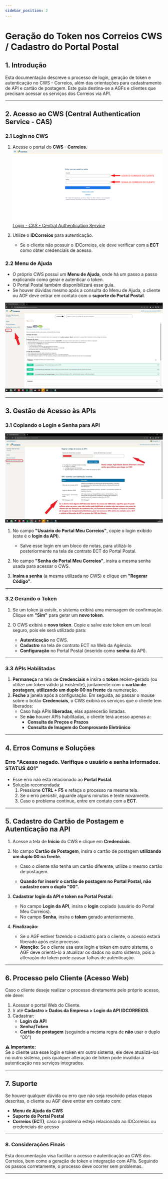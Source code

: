 ```yaml
---
sidebar_position: 2
---
```


# Geração do Token nos Correios CWS / Cadastro do Portal Postal

## **1. Introdução**

Esta documentação descreve o processo de login, geração de token e autenticação no CWS - Correios, além das orientações para cadastramento de API e cartão de postagem. Este guia destina-se a AGFs e clientes que precisam acessar os serviços dos Correios via API.

---

## **2. Acesso ao CWS (Central Authentication Service - CAS)**

### **2.1 Login no CWS**

1. Acesse o portal do **CWS - Correios**.  
   [![Login no Correios CWS](../../static/img/correios/login-cws.png "Faça login no correios CWS")](https://cas.correios.com.br/login?service=https%3A%2F%2Fcws.correios.com.br%2Flogin%2Fcas)  
   [Login - CAS - Central Authentication Service](https://cas.correios.com.br/login?service=https%3A%2F%2Fcws.correios.com.br%2Flogin%2Fcas)

2. Utilize o **IDCorreios** para autenticação.  
   - Se o cliente não possuir o IDCorreios, ele deve verificar com a **ECT** como obter credenciais de acesso.

### **2.2 Menu de Ajuda**

- O próprio CWS possui um **Menu de Ajuda**, onde há um passo a passo explicando como gerar e autenticar o token.  
- O Portal Postal também disponibilizará esse guia.  
- Se houver dúvidas mesmo após a consulta do Menu de Ajuda, o cliente ou AGF deve entrar em contato com o **suporte do Portal Postal**.

[![Menu Ajuda Correios](../../static/img/correios/menu-ajuda.png "No caso de duvidas, pode acessar o menu ajuda no site dos correios")](https://scc4.atlassian.net/48d12b24-49dd-4619-9a8e-6a0c00e81d21id=ecbfe311-6c55-41f6-b322-ec363473a642&collection=contentId-4325434&contextId=4325434&mimeType=image%2Fpng&name=image-20240207-180641.png&size=536652&width=1600&height=903&alt=image-20240207-180641.png)

---

## **3. Gestão de Acesso às APIs**

### **3.1 Copiando o Login e Senha para API**

[![Gestao de acesso api](../../static/img/correios/gestao-acesso-api.png "Insira suas credenciais id correios")](https://scc4.atlassian.net/48d12b24-49dd-4619-9a8e-6a0c00e81d21id=ecbfe311-6c55-41f6-b322-ec363473a642&collection=contentId-4325434&contextId=4325434&mimeType=image%2Fpng&name=image-20240207-180641.png&size=536652&width=1600&height=903&alt=image-20240207-180641.png)

1. No campo **"Usuário do Portal Meu Correios"**, copie o login exibido (este é o **login da API**).  
   - Salve esse login em um bloco de notas, para utilizá-lo posteriormente na tela de contrato ECT do Portal Postal.

2. No campo **"Senha do Portal Meu Correios"**, insira a mesma senha usada para acessar o CWS.

3. **Insira a senha** (a mesma utilizada no CWS) e clique em **"Regerar Código"**.

---

### **3.2 Gerando o Token**

1. Se um token já existir, o sistema exibirá uma mensagem de confirmação. Clique em **"Sim"** para gerar um **novo token**.  

2. O CWS exibirá o **novo token**. Copie e salve este token em um local seguro, pois ele será utilizado para:  
   - **Autenticação** no CWS.  
   - **Cadastro** na tela de contrato ECT na Web da Agência.  
   - **Configuração** no Portal Postal (inserido como **senha** da API).

---

### **3.3 APIs Habilitadas**

1. **Permaneça** na tela de **Credenciais** e insira o **token** recém-gerado (ou utilize um token válido já existente), juntamente com o **cartão de postagem**, **utilizando um duplo 00 na frente** da numeração.  
2. **Feche** a janela após a configuração. Em seguida, ao passar o mouse sobre o botão **Credenciais**, o CWS exibirá os serviços que o cliente tem liberados:  
   - Caso haja APIs **liberadas**, elas aparecerão listadas.  
   - Se **não** houver APIs habilitadas, o cliente terá acesso apenas a:  
     - **Consulta de Preços e Prazos**  
     - **Consulta de Imagem do Comprovante Eletrônico**

---

## **4. Erros Comuns e Soluções**

### **Erro "Acesso negado. Verifique o usuário e senha informados. STATUS 401"**

- Esse erro não está relacionado ao **Portal Postal**.  
- Solução recomendada:  
  1. Pressione **CTRL + F5** e refaça o processo na mesma tela.  
  2. Se o erro persistir, aguarde alguns minutos e tente novamente.  
  3. Caso o problema continue, entre em contato com a **ECT**.

---

## **5. Cadastro do Cartão de Postagem e Autenticação na API**

1. Acesse a tela de **Início** do CWS e clique em **Credenciais**.

2. No campo **Cartão de Postagem**, insira o cartão de postagem **utilizando um duplo 00 na frente**.  
   - Caso o cliente não tenha um cartão diferente, utilize o mesmo cartão de postagem.  

   - **Quando for inserir o cartão de postagem no Portal Postal, não cadastre com o duplo "00".**

3. **Cadastrar login da API e token no Portal Postal:**  
   - No campo **Login da API**, insira o **login** copiado (usuário do Portal Meu Correios).  
   - No campo **Senha**, insira o **token** gerado anteriormente.

4. **Finalização:**  
   - Se o AGF estiver fazendo o cadastro para o cliente, o acesso estará liberado após este processo.  
   - **Atenção**: Se o cliente usa este login e token em outro sistema, o AGF deve orientá-lo a atualizar os dados no outro sistema, pois a alteração do token pode causar falhas de autenticação.

---

## **6. Processo pelo Cliente (Acesso Web)**

Caso o cliente deseje realizar o processo diretamente pelo próprio acesso, ele deve:

1. Acessar o portal Web do Cliente.  
2. Ir até **Cadastro > Dados da Empresa > Login da API IDCORREIOS**.  
3. Cadastrar:  
   - **Login da API**  
   - **Senha/Token**  
   - **Cartão de postagem** (seguindo a mesma regra de **não** usar o duplo "00")

**⚠ Importante:**  
Se o cliente usa esse login e token em outro sistema, ele deve atualizá-los no outro sistema, pois qualquer alteração de token pode invalidar a autenticação nos serviços integrados.

---

## **7. Suporte**

Se houver qualquer dúvida ou erro que não seja resolvido pelas etapas descritas, o cliente ou AGF deve entrar em contato com:

- **Menu de Ajuda do CWS**  
- **Suporte do Portal Postal**  
- **Correios (ECT)**, caso o problema esteja relacionado ao IDCorreios ou credenciais de acesso

---

### **8. Considerações Finais**

Esta documentação visa facilitar o acesso e autenticação ao CWS dos Correios, bem como a geração de token e integração com APIs. Seguindo os passos corretamente, o processo deve ocorrer sem problemas.

---
